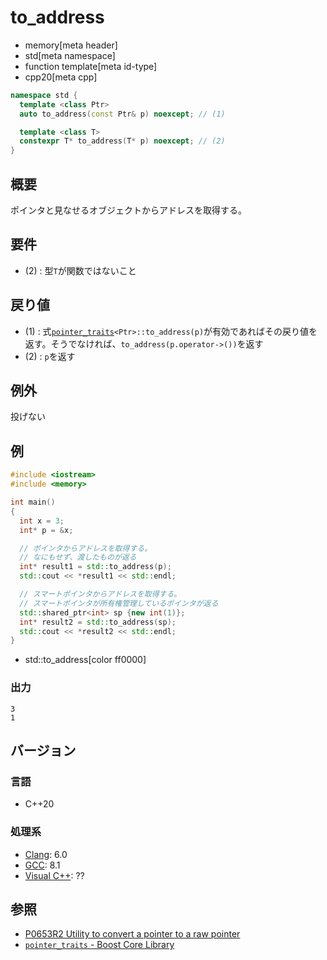 # to_address
* memory[meta header]
* std[meta namespace]
* function template[meta id-type]
* cpp20[meta cpp]

```cpp
namespace std {
  template <class Ptr>
  auto to_address(const Ptr& p) noexcept; // (1)

  template <class T>
  constexpr T* to_address(T* p) noexcept; // (2)
}
```

## 概要
ポインタと見なせるオブジェクトからアドレスを取得する。


## 要件
- (2) : 型`T`が関数ではないこと


## 戻り値
- (1) : 式[`pointer_traits`](pointer_traits.md)`<Ptr>::to_address(p)`が有効であればその戻り値を返す。そうでなければ、`to_address(p.operator->())`を返す
- (2) : `p`を返す


## 例外
投げない


## 例
```cpp example
#include <iostream>
#include <memory>

int main()
{
  int x = 3;
  int* p = &x;

  // ポインタからアドレスを取得する。
  // なにもせず、渡したものが返る
  int* result1 = std::to_address(p);
  std::cout << *result1 << std::endl;

  // スマートポインタからアドレスを取得する。
  // スマートポインタが所有権管理しているポインタが返る
  std::shared_ptr<int> sp {new int(1)};
  int* result2 = std::to_address(sp);
  std::cout << *result2 << std::endl;
}
```
* std::to_address[color ff0000]

### 出力
```
3
1
```

## バージョン
### 言語
- C++20

### 処理系
- [Clang](/implementation.md#clang): 6.0
- [GCC](/implementation.md#gcc): 8.1
- [Visual C++](/implementation.md#visual_cpp): ??


## 参照
- [P0653R2 Utility to convert a pointer to a raw pointer](http://www.open-std.org/jtc1/sc22/wg21/docs/papers/2017/p0653r2.html)
- [`pointer_traits` - Boost Core Library](http://www.boost.org/doc/libs/1_66_0/libs/core/doc/html/core/pointer_traits.html)
